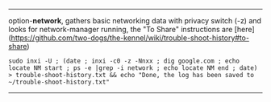 ***
option-**network**, gathers basic networking data with privacy switch (-z) and looks for network-manager running, the "To Share" instructions are [here] (https://github.com/two-dogs/the-kennel/wiki/trouble-shoot-history#to-share)

`sudo inxi -U ; (date ; inxi -c0 -z -Nnxx ; dig google.com ; echo locate NM start ; ps -e |grep -i network ; echo locate NM end ; date) > trouble-shoot-history.txt && echo "Done, the log has been saved to ~/trouble-shoot-history.txt"`


***
